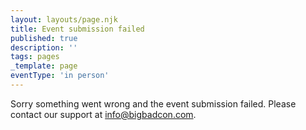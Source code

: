 ```yaml
---
layout: layouts/page.njk
title: Event submission failed
published: true
description: ''
tags: pages
_template: page
eventType: 'in person'
---
```


Sorry something went wrong and the event submission failed. Please contact our support at info@bigbadcon.com.
